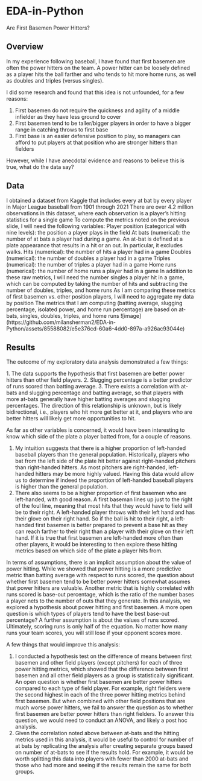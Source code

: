 # EDA-in-Python
Are First Basemen Power Hitters?

<h2>Overview</h2>
<p>In my experience following baseball, I have found that first basemen are often the power hitters on the team.  A power hitter can be loosely defined as a player hits the ball farther and who tends to hit more home runs, as well as doubles and triples (versus singles).</p>

I did some research and found that this idea is not unfounded, for a few reasons:
1. First basemen do not require the quickness and agility of a middle infielder as they have less ground to cover
2. First basemen tend to be taller/bigger players in order to have a bigger range in catching throws to first base
3.  First base is an easier defensive position to play, so managers can afford to put players at that position who are stronger hitters than fielders

However, while I have anecdotal evidence and reasons to believe this is true, what do the data say?

<h2>Data</h2>
I obtained a dataset from Kaggle that includes every at bat by every player in Major League baseball from 1901 through 2021
There are over 4.2 million observations in this dataset, where each observation is a player’s hitting statistics for a single game
To compute the metrics noted on the previous slide, I will need the following variables:
Player position (categorical with nine levels): the position a player plays in the field
At bats (numerical): the number of at bats a player had during a game.  An at-bat is defined at a plate appearance that results in a hit or an out.  In particular, it excludes walks.
Hits (numerical): the number of hits a player had in a game
Doubles (numerical): the number of doubles a player had in a game
Triples (numerical): the number of triples a player had in a game
Home runs (numerical): the number of home runs a player had in a game
In addition to these raw metrics, I will need the number singles a player hit in a game, which can be computed by taking the number of hits and subtracting the number of doubles, triples, and home runs
As I am comparing these metrics of first basemen vs. other position players, I will need to aggregate my data by position
The metrics that I am computing (batting average, slugging percentage, isolated power, and home run percentage) are based on at-bats, singles, doubles, triples, and home runs
![image](https://github.com/milansherman2/EDA-in-Python/assets/85588082/e5e376cd-60a6-4dd0-897a-a926ac93044e)


<h2>Results</h2>
<p>The outcome of my exploratory data analysis demonstrated a few things:</p>
1. The data supports the hypothesis that first basemen are better power hitters than other field players.
2. Slugging percentage is a better predictor of runs scored than batting average.
3. There exists a correlation with at-bats and slugging percentage and batting average, so that players with more at-bats generally have higher batting averages and slugging percentages.  The direction of this relationship is unknown, but is likely bidirectional, i.e., players who hit more get better at it, and players who are better hitters will likely get more opportunities to hit.  

As far as other variables is concerned, it would have been interesting to know which side of the plate a player batted from, for a couple of reasons.   
1.	My intuition suggests that there is a higher proportion of left-handed baseball players than the general population.  Historically, players who bat from the left side of the plate hit better against right-handed pitchers than right-handed hitters.  As most pitchers are right-handed, left-handed hitters may be more highly valued.  Having this data would allow us to determine if indeed the proportion of left-handed baseball players is higher than the general population.
2.	There also seems to be a higher proportion of first basemen who are left-handed, with good reason.  A first baseman lines up just to the right of the foul line, meaning that most hits that they would have to field will be to their right.  A left-handed player throws with their left hand and has their glove on their right hand.  So if the ball is hit to their right, a left-handed first basemen is better prepared to prevent a base hit as they can reach farther to their right than a player with their glove on their left hand.  If it is true that first basemen are left-handed more often than other players, it would be interesting to then explore these hitting metrics based on which side of the plate a player hits from.

In terms of assumptions, there is an implicit assumption about the value of power hitting.  While we showed that power hitting is a more predictive metric than batting average with respect to runs scored, the question about whether first basemen tend to be better power hitters somewhat assumes that power hitters are valuable.  Another metric that is highly correlated with runs scored is base-out percentage, which is the ratio of the number bases a player nets to the number of outs that they generate.  In this analysis, we explored a hypothesis about power hitting and first basemen.  A more open question is which types of players tend to have the best base-out percentage?  A further assumption is about the values of runs scored.  Ultimately, scoring runs is only half of the equation.  No matter how many runs your team scores, you will still lose if your opponent scores more.  

A few things that would improve this analysis:
1.	I conducted a hypothesis test on the difference of means between first basemen and other field players (except pitchers) for each of three power hitting metrics, which showed that the difference between first basemen and all other field players as a group is statistically significant.  An open question is whether first basemen are better power hitters compared to each type of field player.  For example, right fielders were the second highest in each of the three power hitting metrics behind first basemen.  But when combined with other field positions that are much worse power hitters, we fail to answer the question as to whether first basemen are better power hitters than right fielders.  To answer this question, we would need to conduct an ANOVA, and likely a post hoc analysis.
2.	Given the correlation noted above between at-bats and the hitting metrics used in this analysis, it would be useful to control for number of at bats by replicating the analysis after creating separate groups based on number of at-bats to see if the results hold.  For example, it would be worth splitting this data into players with fewer than 2000 at-bats and those who had more and seeing if the results remain the same for both groups.

